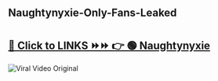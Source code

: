 
 ## Naughtynyxie-Only-Fans-Leaked

# <h2><a href="https://clipsfans.com/Naughtynyxie&ref=git">🔗 Click to LINKS ⏩⏩ 👉 🟢 Naughtynyxie </a></h2>

<a href="https://clipsfans.com/Naughtynyxie&ref=git" rel="nofollow" data-target="animated-image.originalLink"><img src="https://i.ibb.co.com/xMMVF88/686577567.gif" alt="Viral Video Original" style="max-width: 100%; display: inline-block;" data-target="animated-image.originalImage"></a>
